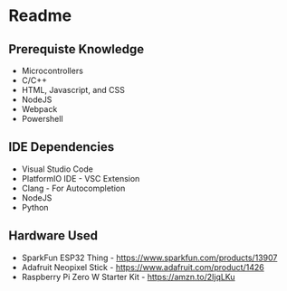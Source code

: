 # Readme

## Prerequiste Knowledge

- Microcontrollers
- C/C++
- HTML, Javascript, and CSS
- NodeJS
- Webpack
- Powershell

## IDE Dependencies

- Visual Studio Code
- PlatformIO IDE - VSC Extension
- Clang - For Autocompletion
- NodeJS
- Python

## Hardware Used

- SparkFun ESP32 Thing    - https://www.sparkfun.com/products/13907
- Adafruit Neopixel Stick - https://www.adafruit.com/product/1426
- Raspberry Pi Zero W Starter Kit - https://amzn.to/2IjqLKu
